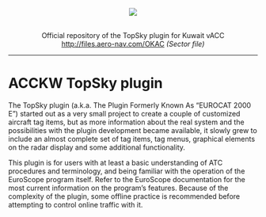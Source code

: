 <p align="center"><img src="https://i.imgur.com/5a4eBmU.png" width="auto"></p>

<p align="center"><br>Official repository of the TopSky plugin for Kuwait vACC<br>
<a href="http://files.aero-nav.com/OKAC" target="_blank">http://files.aero-nav.com/OKAC</a> <i>(Sector file)</i><br>
</p>

---



# ACCKW TopSky plugin

The TopSky plugin (a.k.a. The Plugin Formerly Known As “EUROCAT 2000 E”) started out as a very small project to create a couple of customized aircraft tag items, but as more information about the real system and the possibilities with the plugin development became available, it slowly grew to include an almost complete set of tag items, tag menus, graphical elements on the radar display and some additional functionality.

This plugin is for users with at least a basic understanding of ATC procedures and terminology, and being familiar with the operation of the EuroScope program itself. Refer to the EuroScope documentation for the most current information on the program’s features. Because of the complexity of the plugin, some offline practice is recommended before attempting to control online traffic with it.
